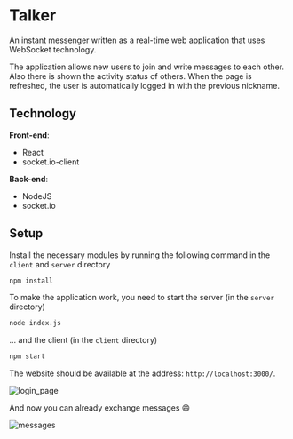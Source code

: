 # Talker
An instant messenger written as a real-time web application that uses WebSocket technology.

The application allows new users to join and write messages to each other. Also there is shown the activity status of others. When the page is refreshed, the user is automatically logged in with the previous nickname.

## Technology

**Front-end**:
- React
- socket.io-client

**Back-end**:
- NodeJS
- socket.io

## Setup
Install the necessary modules by running the following command in the `client` and `server` directory

```bash
npm install
```

To make the application work, you need to start the server (in the `server` directory)
```bash
node index.js
```

... and the client (in the `client` directory)
```bash
npm start
```

The website should be available at the address: `http://localhost:3000/`.

![login_page](https://user-images.githubusercontent.com/41068795/220274027-6a10ed54-3795-4dae-92c2-4fa8d0f1833e.png)

And now you can already exchange messages :smile:

![messages](https://user-images.githubusercontent.com/41068795/220274371-b02fc725-69b2-48b9-9047-d02986ed5919.png)
